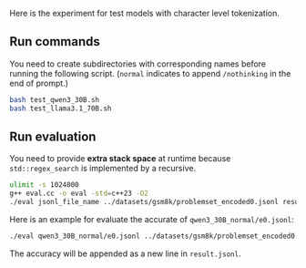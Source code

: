 Here is the experiment for test models with character level tokenization.

## Run commands

You need to create subdirectories with corresponding names before running the following script.
(`normal` indicates to append `/nothinking` in the end of prompt.)

```bash
bash test_qwen3_30B.sh
bash test_llama3.1_70B.sh
```

## Run evaluation

You need to provide **extra stack space** at runtime because `std::regex_search` is implemented by a recursive.

```bash
ulimit -s 1024000
g++ eval.cc -o eval -std=c++23 -O2
./eval jsonl_file_name ../datasets/gsm8k/problemset_encoded0.jsonl result.jsonl
```

Here is an example for evaluate the accurate of `qwen3_30B_normal/e0.jsonl`:

```bash
./eval qwen3_30B_normal/e0.jsonl ../datasets/gsm8k/problemset_encoded0.jsonl result.jsonl
```

The accuracy will be appended as a new line in `result.jsonl`.
